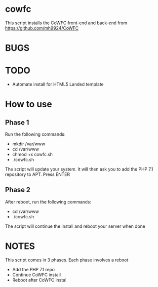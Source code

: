 # cowfc

This script installs the CoWFC front-end and back-end from https://github.com/mh9924/CoWFC

# BUGS

# TODO
- Automate install for HTML5 Landed template

# How to use
## Phase 1
Run the following commands:
-	mkdir /var/www
-	cd /var/www
-	chmod +x cowfc.sh
-	./cowfc.sh

The script will update your system. It will then ask you to add the PHP 7.1 repository to APT. Press ENTER

## Phase 2

After reboot, run the following commands:
-	cd /var/www
-	./cowfc.sh

The script will continue the install and reboot your server when done

# NOTES

This script comes in 3 phases. Each phase involves a reboot
-	Add the PHP 7.1 repo
-	Continue CoWFC install
-	Reboot after CoWFC instal
